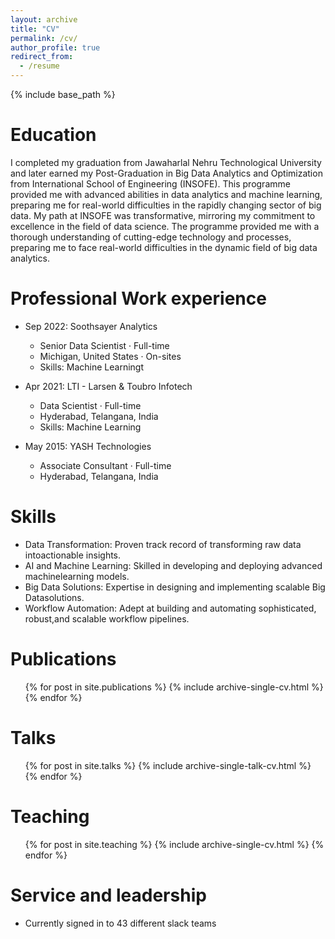 ```yaml
---
layout: archive
title: "CV"
permalink: /cv/
author_profile: true
redirect_from:
  - /resume
---
```


{% include base_path %}

Education
======
I completed my graduation from Jawaharlal Nehru Technological University and later
earned my Post-Graduation in Big Data Analytics and Optimization from International
School of Engineering (INSOFE). This programme provided me with advanced abilities
in data analytics and machine learning, preparing me for real-world difficulties in the
rapidly changing sector of big data. My path at INSOFE was transformative, mirroring
my commitment to excellence in the field of data science. The programme provided me
with a thorough understanding of cutting-edge technology and processes, preparing me
to face real-world difficulties in the dynamic field of big data analytics.

Professional Work experience
======
* Sep 2022: Soothsayer Analytics
  * Senior Data Scientist · Full-time
  * Michigan, United States · On-sites
  * Skills: Machine Learningt

* Apr 2021: LTI - Larsen & Toubro Infotech
  * Data Scientist · Full-time
  * Hyderabad, Telangana, India
  * Skills: Machine Learning
    
* May 2015: YASH Technologies
  * Associate Consultant · Full-time
  * Hyderabad, Telangana, India
  
  
Skills
======
* Data Transformation: Proven track record of transforming raw data intoactionable insights.
* AI and Machine Learning: Skilled in developing and deploying advanced machinelearning models.
* Big Data Solutions: Expertise in designing and implementing scalable Big Datasolutions.
* Workflow Automation: Adept at building and automating sophisticated, robust,and scalable workflow pipelines.



Publications
======
  <ul>{% for post in site.publications %}
    {% include archive-single-cv.html %}
  {% endfor %}</ul>
  
Talks
======
  <ul>{% for post in site.talks %}
    {% include archive-single-talk-cv.html %}
  {% endfor %}</ul>
  
Teaching
======
  <ul>{% for post in site.teaching %}
    {% include archive-single-cv.html %}
  {% endfor %}</ul>
  
Service and leadership
======
* Currently signed in to 43 different slack teams
